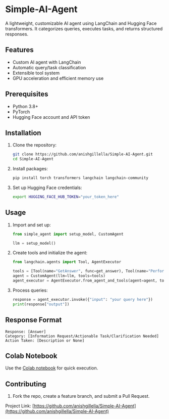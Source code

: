# Simple-AI-Agent

A lightweight, customizable AI agent using LangChain and Hugging Face transformers. It categorizes queries, executes tasks, and returns structured responses.

## Features

- Custom AI agent with LangChain
- Automatic query/task classification
- Extensible tool system
- GPU acceleration and efficient memory use

## Prerequisites

- Python 3.8+
- PyTorch
- Hugging Face account and API token

## Installation

1. Clone the repository:
    ```bash
    git clone https://github.com/anishgillella/Simple-AI-Agent.git
    cd Simple-AI-Agent
    ```

2. Install packages:
    ```bash
    pip install torch transformers langchain langchain-community
    ```

3. Set up Hugging Face credentials:
    ```bash
    export HUGGING_FACE_HUB_TOKEN="your_token_here"
    ```

## Usage

1. Import and set up:
    ```python
    from simple_agent import setup_model, CustomAgent

    llm = setup_model()
    ```

2. Create tools and initialize the agent:
    ```python
    from langchain.agents import Tool, AgentExecutor

    tools = [Tool(name="GetAnswer", func=get_answer), Tool(name="PerformAction", func=perform_action)]
    agent = CustomAgent(llm=llm, tools=tools)
    agent_executor = AgentExecutor.from_agent_and_tools(agent=agent, tools=tools)
    ```

3. Process queries:
    ```python
    response = agent_executor.invoke({"input": "your query here"})
    print(response["output"])
    ```

## Response Format

```
Response: [Answer]
Category: [Information Request/Actionable Task/Clarification Needed]
Action Taken: [Description or None]
```

## Colab Notebook

Use the [Colab notebook](https://colab.research.google.com/drive/19EVWG6nMTp55OanSNHXOMBHEo9RLKk5h#scrollTo=vTdRdhxQKC_J) for quick execution.

## Contributing

1. Fork the repo, create a feature branch, and submit a Pull Request.

Project Link: [https://github.com/anishgillella/Simple-AI-Agent](https://github.com/anishgillella/Simple-AI-Agent)
